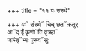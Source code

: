 +++
title = "११ यः संस्थे"

+++
यः᳓ संस्थे᳓ चिच् छत᳓क्रतुर्  
आ᳓द् ईं कृणो᳓ति वृत्रहा᳓  
जरितृ᳓भ्यः पुरूव᳓सुः